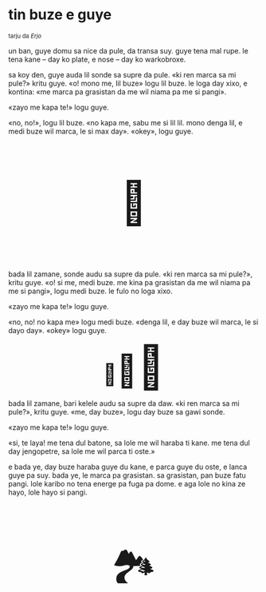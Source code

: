 # tin buze e guye

<small>tarju da _Erjo_</small>


un ban, guye domu sa nice da pule, da transa suy.
guye tena mal rupe. le tena kane – day ko plate, e nose – day ko warkobroxe.

sa koy den, guye auda lil sonde sa supre da pule.
«ki ren marca sa mi pule?» kritu guye.
«o! mono me, lil buze» logu lil buze.
le loga day xixo, e kontina:
«me marca pa grasistan da me wil niama pa me si pangi».

«zayo me kapa te!» logu guye.

«no, no!», logu lil buze.
«no kapa me, sabu me si lil lil. mono denga lil, e medi buze wil marca, le si max day».
«okey», logu guye.

<p style="font-size:6em;text-align:center;">👺</p>

bada lil zamane, sonde audu sa supre da pule.
«ki ren marca sa mi pule?», kritu guye.
«o! si me, medi buze. me kina pa grasistan da me wil niama pa me si pangi», logu medi buze.
le fulo no loga xixo.

«zayo me kapa te!» logu guye.

«no, no! no kapa me» logu medi buze.
«denga lil, e day buze wil marca, le si dayo day».
«okey» logu guye.

<p style="text-align:center;"><span style="font-size:3em;">🐐</span><span style="font-size:4.5em;">🐐</span><span style="font-size:6em;">🐐</span></p>

bada lil zamane, bari kelele audu sa supre da daw.
«ki ren marca sa mi pule?», kritu guye.
«me, day buze», logu day buze sa gawi sonde.

«zayo me kapa te!» logu guye.

«si, te laya! me tena dul batone, sa lole me wil haraba ti kane.
me tena dul day jengopetre, sa lole me wil parca ti oste.»

e bada ye, day buze haraba guye du kane, e parca guye du oste, e lanca guye pa suy.
bada ye, le marca pa grasistan.
sa grasistan, pan buze fatu pangi.
lole karibo no tena energe pa fuga pa dome.
e aga lole no kina ze hayo, lole hayo si pangi.

<p style="font-size:6em;text-align:center;">🏞️</p>
	
